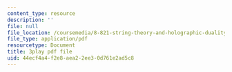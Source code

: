 ```yaml
---
content_type: resource
description: ''
file: null
file_location: /coursemedia/8-821-string-theory-and-holographic-duality-fall-2014/44ecf4a4f2e8aea22ee30d761e2ad5c8_14_8tzAd1rA.pdf
file_type: application/pdf
resourcetype: Document
title: 3play pdf file
uid: 44ecf4a4-f2e8-aea2-2ee3-0d761e2ad5c8
---
```

